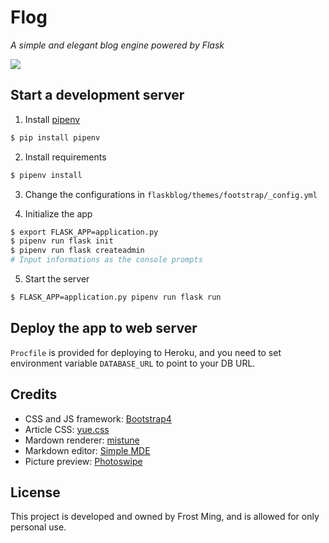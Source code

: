# Flog

*A simple and elegant blog engine powered by Flask*

![](http://o7u6qrlad.bkt.clouddn.com/490da787a2d5bee34c002bbff7776d4d.png)

## Start a development server

1. Install [pipenv](https://github.com/kennethreitz/pipenv)

```bash
$ pip install pipenv
```

2. Install requirements

```bash
$ pipenv install
```

3. Change the configurations in `flaskblog/themes/footstrap/_config.yml`

4. Initialize the app

```bash
$ export FLASK_APP=application.py
$ pipenv run flask init
$ pipenv run flask createadmin
# Input informations as the console prompts
```

5. Start the server

```bash
$ FLASK_APP=application.py pipenv run flask run
```

## Deploy the app to web server

`Procfile` is provided for deploying to Heroku, and you need to set environment variable `DATABASE_URL` to point to your DB URL.

## Credits

* CSS and JS framework: [Bootstrap4](http://getbootstrap.com/)
* Article CSS: [yue.css](https://github.com/lepture/yue.css)
* Mardown renderer: [mistune](https://github.com/lepture/mistune)
* Markdown editor: [Simple MDE](https://github.com/sparksuite/simplemde-markdown-editor)
* Picture preview: [Photoswipe](http://photoswipe.com/)

## License

This project is developed and owned by Frost Ming, and is allowed for only personal use.
